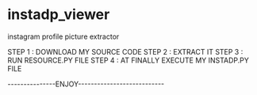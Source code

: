 # instadp_viewer
instagram profile picture extractor

STEP 1 : DOWNLOAD MY SOURCE CODE 
STEP 2 : EXTRACT IT
STEP 3 : RUN RESOURCE.PY FILE
STEP 4 : AT FINALLY EXECUTE MY INSTADP.PY FILE


---------------ENJOY---------------------------
